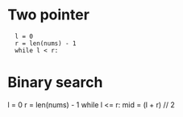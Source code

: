 # Two pointer
```
  l = 0
  r = len(nums) - 1
  while l < r:
```

# Binary search
l = 0
r = len(nums) - 1
while l <= r:
  mid = (l + r) // 2